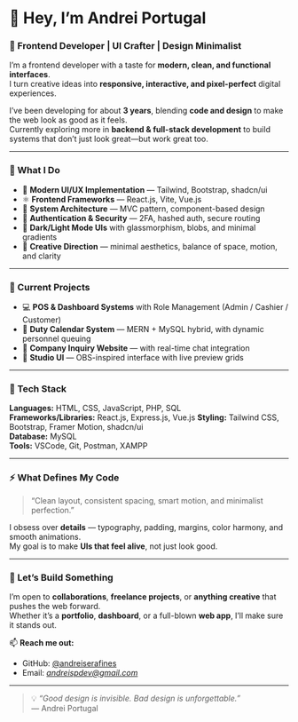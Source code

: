 # 👋 Hey, I’m Andrei Portugal

### 🧠 Frontend Developer | UI Crafter | Design Minimalist

I’m a frontend developer with a taste for **modern, clean, and functional interfaces**.  
I turn creative ideas into **responsive, interactive, and pixel-perfect** digital experiences.

I’ve been developing for about **3 years**, blending **code and design** to make the web look as good as it feels.  
Currently exploring more in **backend & full-stack development** to build systems that don’t just look great—but work great too.

---

### 💼 What I Do
- 🎨 **Modern UI/UX Implementation** — Tailwind, Bootstrap, shadcn/ui  
- ⚛️ **Frontend Frameworks** — React.js, Vite, Vue.js 
- 🧩 **System Architecture** — MVC pattern, component-based design  
- 🔐 **Authentication & Security** — 2FA, hashed auth, secure routing  
- 🌙 **Dark/Light Mode UIs** with glassmorphism, blobs, and minimal gradients  
- 🧠 **Creative Direction** — minimal aesthetics, balance of space, motion, and clarity  

---

### 🚀 Current Projects
- 💻 **POS & Dashboard Systems** with Role Management (Admin / Cashier / Customer)  
- 📅 **Duty Calendar System** — MERN + MySQL hybrid, with dynamic personnel queuing  
- 💬 **Company Inquiry Website** — with real-time chat integration  
- 🧩 **Studio UI** — OBS-inspired interface with live preview grids  

---

### 🧰 Tech Stack
**Languages:** HTML, CSS, JavaScript, PHP, SQL  
**Frameworks/Libraries:** React.js, Express.js, Vue.js
**Styling:** Tailwind CSS, Bootstrap, Framer Motion, shadcn/ui  
**Database:** MySQL  
**Tools:** VSCode, Git, Postman, XAMPP  

---

### ⚡ What Defines My Code
> “Clean layout, consistent spacing, smart motion, and minimalist perfection.”  

I obsess over **details** — typography, padding, margins, color harmony, and smooth animations.  
My goal is to make **UIs that feel alive**, not just look good.

---

### 🧩 Let’s Build Something
I’m open to **collaborations**, **freelance projects**, or **anything creative** that pushes the web forward.  
Whether it’s a **portfolio**, **dashboard**, or a full-blown **web app**, I’ll make sure it stands out.

📫 **Reach me out:**  
- GitHub: [@andreiserafines](https://github.com/andreiserafines)  
- Email: *andreispdev@gmail.com*   

---

> 💡 *“Good design is invisible. Bad design is unforgettable.”*  
> — Andrei Portugal

